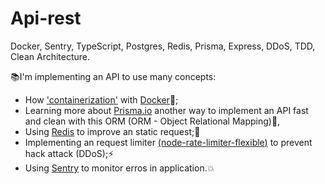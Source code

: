 # Api-rest

Docker, Sentry, TypeScript, Postgres, Redis, Prisma, Express, DDoS, TDD, Clean Architecture.


📚I'm implementing an API to use many concepts:
- How <a href="https://www.redhat.com/en/topics/cloud-native-apps/what-is-containerization">'containerization'</a> with <a href="https://www.docker.com/">Docker</a>🐋;
- Learning more about <a href="https://www.prisma.io/">Prisma.io</a>  another way to implement an API fast and clean with this ORM (ORM - Object Relational Mapping)🎲,
- Using <a href="https://redis.io/">Redis</a> to improve an static request;🚀
- Implementing an request limiter <a href="https://github.com/animir/node-rate-limiter-flexible">(node-rate-limiter-flexible)</a> to prevent hack attack (DDoS);⚡
- Using <a href="https://sentry.io/welcome/?utm_source=google&utm_medium=cpc&utm_campaign=9657410528&utm_content=g&utm_term=sentry&device=c&gclid=CjwKCAjwur-SBhB6EiwA5sKtjjwYXHWx7FTq_A5mUm8GcEUfk2MVfKyBknCs8SU6leo_qNZoR1y9ThoCemQQAvD_BwE&gclid=CjwKCAjwur-SBhB6EiwA5sKtjjwYXHWx7FTq_A5mUm8GcEUfk2MVfKyBknCs8SU6leo_qNZoR1y9ThoCemQQAvD_BwE">Sentry</a> to monitor erros in application.💥